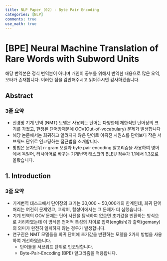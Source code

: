 ```yaml
---
title: NLP Paper (02) - Byte Pair Encoding
categories: [NLP]
comments: true
use_math: true
---
```




# [BPE] Neural Machine Translation of Rare Words with Subword Units



해당 번역본은 정식 번역본이 아니며 개인이 공부를 위해서 번역한 내용으로 많은 오역, 오타가 존재합니다. 이러한 점을 감안해주시고 읽어주시면 감사하겠습니다.

 

## Abstract

### 3줄 요약

- 신경망 기계 번역 (NMT) 모델은 사용되는 단어는 다양한데 제한적인 단어장의 크기를 가졌고, 한정된 단어장때문에  OOV(Out-of-vocabulary) 문제가 발생합니다
- 해당 논문에서는 희귀하고 알려지지 않은 단어로 이뤄진 시퀀스를 단어보다 작은 서브워드 단위로 인코딩하는 접근법을 소개합니다.
- 방법은 문자단위 n-gram 모델과 byte pair encoding 알고리즘을 사용하여 영어에서 독일어, 러시아어로 바꾸는 기계번역 태스크의 BLEU 점수가 1.1에서 1.3으로 올랐습니다.



## 1. Introduction

### 3줄 요약

- 기계번역 태스크에서 단어장의 크기는 30,000 ~ 50,000개의 한계인데, 희귀 단어 처리는 여전히 문제였고, 교착어, 합성어에서는 그 문제가 더 심했습니다.
- 기계 번역의 OOV 문제는 단어 사전을 탐색하여 없으면 초기값을 반환하는 방식으로 처리하였는데 이 방식은 언어적 특성의 차이로 입력(english)과 출력(gemany)의 의미가 완전히 일치하지 않는 경우가 발생합니다.
- 연구진은 NMT 모델들을 희귀 단어에 초기값을 반환하는 모델을 2가지 방법을 사용하여 개선하였습니다.
  - 단어들을 서브워드 단위로 인코딩합니다.
  - Byte-Pair-Encoding (BPE) 알고리즘을 적용합니다.

